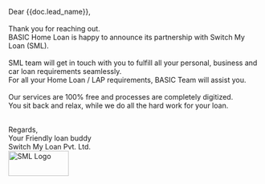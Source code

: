 Dear {{doc.lead_name}},<br><br>
Thank you for reaching out.<br>
BASIC Home Loan is happy to announce its partnership with Switch My Loan (SML).<br><br>
SML team will get in touch with you to fulfill all your personal, business and car  loan requirements seamlessly.<br>
For all your Home Loan / LAP requirements, BASIC Team will assist you.<br><br>
Our services are 100% free and processes are completely digitized.<br>
You sit back and relax, while we do all the hard work for your loan.<br><br>

Regards,<br>
Your Friendly loan buddy<br>
Switch My Loan Pvt. Ltd.<br>
<img src="https://www.switchmyloan.in/assets/img/logo.png" alt="SML Logo" width="120" height="50">